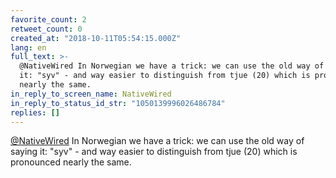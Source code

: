```yaml
---
favorite_count: 2
retweet_count: 0
created_at: "2018-10-11T05:54:15.000Z"
lang: en
full_text: >-
  @NativeWired In Norwegian we have a trick: we can use the old way of saying
  it: "syv" - and way easier to distinguish from tjue (20) which is pronounced
  nearly the same.
in_reply_to_screen_name: NativeWired
in_reply_to_status_id_str: "1050139996026486784"
replies: []
---
```


[@NativeWired](https://twitter.com/NativeWired) In Norwegian we have a trick: we
can use the old way of saying it: "syv" - and way easier to distinguish from
tjue (20) which is pronounced nearly the same.
